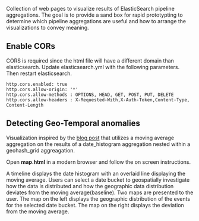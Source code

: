 Collection of web pages to visualize results of ElasticSearch pipeline aggregations. The goal is to provide a sand box for rapid prototypting to determine which pipeline aggregations are useful and how to arrange the visualizations to convey meaning.

## Enable CORs
CORS is required since the html file will have a different domain than elasticsearch. Update elasticsearch.yml with the following parameters. Then restart elasticsearch.
```
http.cors.enabled: true
http.cors.allow-origin: '*'
http.cors.allow-methods : OPTIONS, HEAD, GET, POST, PUT, DELETE
http.cors.allow-headers : X-Requested-With,X-Auth-Token,Content-Type, Content-Length
```

## Detecting Geo-Temporal anomalies
Visualization inspired by the [blog post](http://www.front2backdev.com/2016/05/03/geo-temporal-anomaly/) that utilizes a moving average aggregation on the results of a date_histogram aggregation nested within a geohash_grid aggreagation.

Open **map.html** in a modern browser and follow the on screen instructions.

A timeline displays the date histogram with an overlaid line displaying the moving average. Users can select a date bucket to geospatially investigate how the data is distributed and how the geographic data distribution deviates from the moving average(baseline). Two maps are presented to the user. The map on the left displays the geographic distribution of the events for the selected date bucket. The map on the right displays the deviation from the moving average. 
